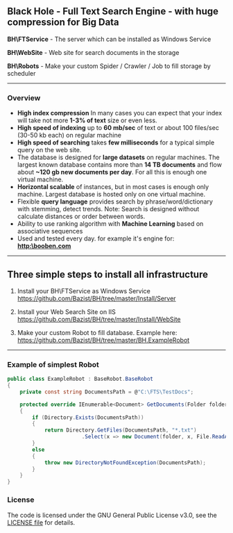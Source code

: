 ## Black Hole - Full Text Search Engine - with huge compression for Big Data

**BH\FTService** - The server which can be installed as Windows Service

**BH\WebSite** - Web site for search documents in the storage 

**BH\Robots** - Make your custom Spider / Crawler / Job to fill storage by scheduler

------------------
### Overview

- **High index compression** In many cases you can expect that your index will take not more **1-3% of text** size or even less.
- **High speed of indexing** up to **60 mb/sec** of text or about 100 files/sec (30-50 kb each) on regular machine
- **High speed of searching** takes **few milliseconds** for a typical simple query on the web site.
- The database is designed for **large datasets** on regular machines. 
The largest known database contains more than **14 TB documents** and flow about **~120 gb new documents per day**. For all this is enough one virtual machine.
- **Horizontal scalable** of instances, but in most cases is enough only machine. 
Largest database is hosted only on one virtual machine.
- Flexible **query language** provides search by phrase/word/dictionary with stemming, detect trends. 
Note: Search is designed without calculate distances or order between words.
- Ability to use ranking algorithm with **Machine Learning** based on associative sequences
- Used and tested every day. for example it's engine for: **[http:\\booben.com](http:\\booben.com)**
------------------

## Three simple steps to install all infrastructure

1. Install your BH\FTService as Windows Service
https://github.com/Bazist/BH/tree/master/Install/Server

2. Install your Web Search Site on IIS
https://github.com/Bazist/BH/tree/master/Install/WebSite

3. Make your custom Robot to fill database.
Example here:
https://github.com/Bazist/BH/tree/master/BH.ExampleRobot

------------------
### Example of simplest Robot

```c#
public class ExampleRobot : BaseRobot.BaseRobot
{
    private const string DocumentsPath = @"C:\FTS\TestDocs";

    protected override IEnumerable<Document> GetDocuments(Folder folder)
    {
        if (Directory.Exists(DocumentsPath))
        {
            return Directory.GetFiles(DocumentsPath, "*.txt")
                        .Select(x => new Document(folder, x, File.ReadAllText(x)));
        }
        else
        {
            throw new DirectoryNotFoundException(DocumentsPath);
        }
    }
}
```

### License

The code is licensed under the GNU General Public License v3.0, see the [LICENSE file](LICENSE) for details.

